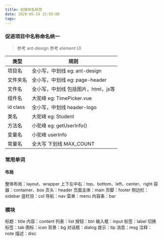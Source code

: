 ```yaml
---
title: 前端命名规范
date: 2020-05-19 15:59:00
tags:
---
```

### 促进项目中名称命名统一

> 参考 ant-design
> 参考 element UI

类型|规则
-|-
项目名|全小写，中划线 eg: ant-design
文件夹名|全小写，中划线 eg: page-header
文件名| 全小写，中划线 包括图片，html，js等
组件名| 大驼峰 eg: TimePicker.vue 
id class | 全小写，中划线 header-logo
类名 | 大驼峰 eg: Student
方法名 | 小驼峰 eg: getUserInfo()
变量名 | 小驼峰 userInfo
常量名 | 全大写 下划线 MAX_COUNT 
<!-- more -->

### 常用单词  
#### 布局  
整体布局：layout、wrapper
上下左中右：top、bottom、left、center、right
容器：container、box
页头：header
页面主体：main
页脚：footer
侧边栏：sidebar
竖栏目：col
导航：nav
菜单：menu
内容条：bar

### 模块  
标题：title
内容：content
列表：list
按钮：btn
输入框：input
标签：label
切换标签：tab
图标：icon
背景：bg
对话框：dialog
提示：tip
消息：msg
注释：note
描述：disc